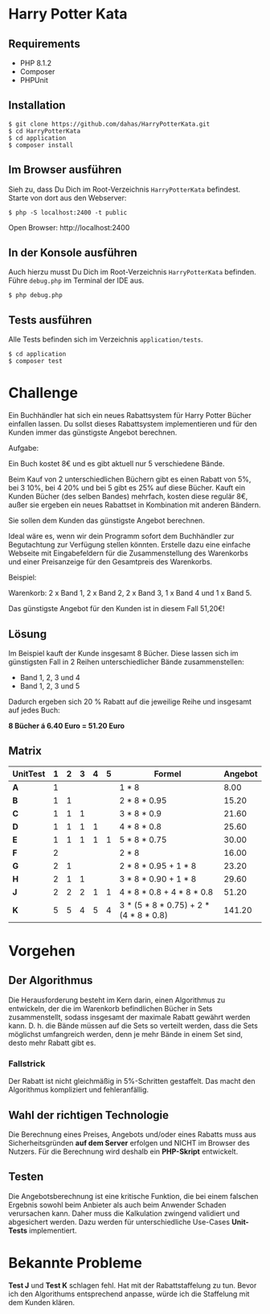 # Harry Potter Kata

## Requirements

- PHP 8.1.2
- Composer
- PHPUnit 

## Installation

````
$ git clone https://github.com/dahas/HarryPotterKata.git
$ cd HarryPotterKata
$ cd application
$ composer install
````

## Im Browser ausführen 

Sieh zu, dass Du Dich im Root-Verzeichnis `HarryPotterKata` befindest. Starte von dort aus den Webserver:

````
$ php -S localhost:2400 -t public
````

Open Browser: http://localhost:2400

## In der Konsole ausführen

Auch hierzu musst Du Dich im Root-Verzeichnis `HarryPotterKata` befinden. Führe `debug.php` im Terminal der IDE aus.

````
$ php debug.php
````

## Tests ausführen

Alle Tests befinden sich im Verzeichnis `application/tests`.

````
$ cd application
$ composer test
````

# Challenge

Ein Buchhändler hat sich ein neues Rabattsystem für Harry Potter Bücher einfallen lassen. Du sollst dieses Rabattsystem implementieren und für den Kunden immer das günstigste Angebot berechnen.

Aufgabe:

Ein Buch kostet 8€ und es gibt aktuell nur 5 verschiedene Bände.

Beim Kauf von 2 unterschiedlichen Büchern gibt es einen Rabatt von 5%, bei 3 10%, bei 4 20% und bei 5  gibt es 25%  auf diese Bücher. Kauft ein Kunden Bücher (des selben Bandes) mehrfach, kosten diese regulär 8€, außer sie ergeben ein neues Rabattset in Kombination mit anderen Bändern.

Sie sollen dem Kunden das günstigste Angebot berechnen.

Ideal wäre es, wenn wir dein Programm sofort dem Buchhändler zur Begutachtung zur Verfügung stellen könnten. Erstelle dazu eine einfache Webseite mit Eingabefeldern für die Zusammenstellung des Warenkorbs und einer Preisanzeige für den Gesamtpreis des Warenkorbs.

Beispiel:

Warenkorb: 2 x Band 1, 2 x Band 2, 2 x Band 3, 1 x Band 4 und 1 x Band 5.

Das günstigste Angebot für den Kunden ist in diesem Fall 51,20€!

## Lösung

Im Beispiel kauft der Kunde insgesamt 8 Bücher. Diese lassen sich im günstigsten Fall in 2 Reihen unterschiedlicher Bände zusammenstellen:

- Band 1, 2, 3 und 4  
- Band 1, 2, 3 und 5

Dadurch ergeben sich 20 % Rabatt auf die jeweilige Reihe und insgesamt auf jedes Buch:

**8 Bücher á 6.40 Euro = 51.20 Euro**

## Matrix

| UnitTest |  1  |  2  |  3  |  4  |  5  | Formel                                  | Angebot |
|------|-----|-----|-----|-----|-----|-----------------------------------------|---------|
|**A** |  1  |     |     |     |     | 1 * 8									                  |   8.00  |
|**B** |  1  |  1  |     |     |     | 2 * 8 * 0.95							              |  15.20  |
|**C** |  1  |  1  |  1  |     |     | 3 * 8 * 0.9							                |  21.60  |
|**D** |  1  |  1  |  1  |  1  |     | 4 * 8 * 0.8							                |  25.60  |
|**E** |  1  |  1  |  1  |  1  |  1  | 5 * 8 * 0.75							              |  30.00  |
|**F** |  2  |     |     |     |     | 2 * 8									                  |  16.00  |
|**G** |  2  |  1  |     |     |     | 2 * 8 * 0.95 + 1 * 8				          	|  23.20  |
|**H** |  2  |  1  |  1  |     |     | 3 * 8 * 0.90 + 1 * 8					          |  29.60  |
|**J** |  2  |  2  |  2  |  1  |  1  | 4 * 8 * 0.8 + 4 * 8 * 0.8				      	|  51.20  |
|**K** |  5  |  5  |  4  |  5  |  4  | 3 * (5 * 8 * 0.75) + 2 * (4 * 8 * 0.8)	| 141.20  |

# Vorgehen

## Der Algorithmus

Die Herausforderung besteht im Kern darin, einen Algorithmus zu entwickeln, der die im Warenkorb befindlichen Bücher in Sets zusammenstellt, sodass insgesamt der maximale Rabatt gewährt werden kann. D. h. die Bände müssen auf die Sets so verteilt werden, dass die Sets möglichst umfangreich werden, denn je mehr Bände in einem Set sind, desto mehr Rabatt gibt es. 

### Fallstrick 

Der Rabatt ist nicht gleichmäßig in 5%-Schritten gestaffelt. Das macht den Algorithmus kompliziert und fehleranfällig. 

## Wahl der richtigen Technologie

Die Berechnung eines Preises, Angebots und/oder eines Rabatts muss aus Sicherheitsgründen **auf dem Server** erfolgen und NICHT im Browser des Nutzers. Für die Berechnung wird deshalb ein **PHP-Skript** entwickelt.

## Testen

Die Angebotsberechnung ist eine kritische Funktion, die bei einem falschen Ergebnis sowohl beim Anbieter als auch beim Anwender Schaden verursachen kann. Daher muss die Kalkulation zwingend validiert und abgesichert werden. Dazu werden für unterschiedliche Use-Cases **Unit-Tests** implementiert.

# Bekannte Probleme

**Test J** und **Test K** schlagen fehl. Hat mit der Rabattstaffelung zu tun. Bevor ich den Algorithums entsprechend anpasse, würde ich die Staffelung mit dem Kunden klären.
